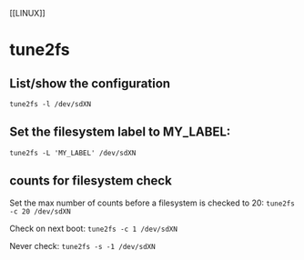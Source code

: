 [[LINUX]]
# tune2fs

## List/show the configuration
`tune2fs -l /dev/sdXN`


## Set the filesystem label to MY_LABEL:         
`tune2fs -L 'MY_LABEL' /dev/sdXN`


## counts for filesystem check

Set the max number of counts before a filesystem is checked to 20:
`tune2fs -c 20 /dev/sdXN`

Check on next boot:
`tune2fs -c 1 /dev/sdXN`

Never check:
`tune2fs -s -1 /dev/sdXN`

       
               
